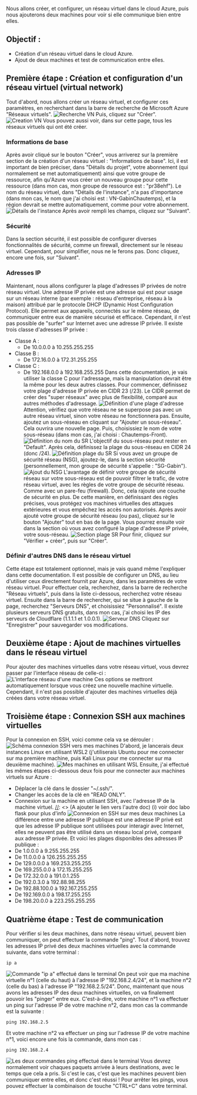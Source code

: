 Nous allons créer, et configurer, un réseau virtuel dans le cloud Azure, puis nous ajouterons deux machines pour voir si elle communique bien entre elles.
## Objectif :
- Création d'un réseau virtuel dans le cloud Azure.
- Ajout de deux machines et test de communication entre elles.
## Première étape : Création et configuration d'un réseau virtuel (virtual network)
Tout d'abord, nous allons créer un réseau virtuel, et configurer ces paramètres, en recherchant dans la barre de recherche de Microsoft Azure "Réseaux virtuels". 
![Recherche VN](/346_Documentation/Labo_NSG/img/vn_search.png)
Puis, cliquez sur "Créer".
![Creation VN](/346_Documentation/Labo_NSG/img/vn_create.png)
Vous pouvez aussi voir, dans sur cette page, tous les réseaux virtuels qui ont été créer.
### Informations de base
Après avoir cliqué sur le bouton "Créer", vous arriverez sur la première section de la création d'un réseau virtuel : "Informations de base".
Ici, il est important de bien préciser, dans "Détails du projet", votre abonnement (qui normalement se met automatiquement) ainsi que votre groupe de ressource, afin qu'Azure vous créer un nouveau groupe pour cette ressource (dans mon cas, mon groupe de ressource est : "pr38ehf").
Le nom du réseau virtuel, dans "Détails de l'instance", n'a pas d'importance (dans mon cas, le nom que j'ai choisi est : VN-GabinChautemps), et la région devrait se mettre automatiquement, comme pour votre abonnement.
![Détails de l'instance](/346_Documentation/Labo_NSG/img/vn_details.png)
Après avoir rempli les champs, cliquez sur "Suivant".
### Sécurité
Dans la section sécurité, il est possible de configurer diverses fonctionnalités de sécurité, comme un firewall, directement sur le réseau virtuel. Cependant, pour simplifier, nous ne le ferons pas. Donc cliquez, encore une fois, sur "Suivant".
### Adresses IP
Maintenant, nous allons configurer la plage d'adresses IP privées de notre réseau virtuel. 
Une adresse IP privée est une adresse qui est pour usage sur un réseau interne (par exemple : réseau d'entreprise, réseau à la maison) attribué par le protocole DHCP (Dynamic Host Configuration Protocol). Elle permet aux appareils, connectés sur le même réseau, de communiquer entre eux de manière sécurisé et efficace. Cependant, il n'est pas possible de "surfer" sur Internet avec une adresse IP privée.
Il existe trois classe d'adresses IP privée :
- Classe A :
	- De 10.0.0.0 à 10.255.255.255
- Classe B :
	- De 172.16.0.0 à 172.31.255.255
- Classe C :
	- De 192.168.0.0 à 192.168.255.255
Dans cette documentation, je vais utiliser la classe C pour l'adressage, mais la manipulation devrait être la même pour les deux autres classes.
Pour commencer, définissez votre plage d'adresse IP privée en CIDR 23 (/23). Le CIDR permet de créer des "super réseaux" avec plus de flexibilité, comparé aux autres méthodes d'adressage.
![Définition d'une plage d'adresse](/346_Documentation/Labo_NSG/img/ip_config.png)
Attention, vérifiez que votre réseau ne se superpose pas avec un autre réseau virtuel, sinon votre réseau ne fonctionnera pas.
Ensuite, ajoutez un sous-réseau en cliquant sur "Ajouter un sous-réseau". Cela ouvrira une nouvelle page.
Puis, choisissiez le nom de votre sous-réseau (dans mon cas, j'ai choisi : Chautemps-Front). 
![Définition du nom du SR](/346_Documentation/Labo_NSG/img/subnet_name.png)
L'objectif du sous-réseau peut rester en "Default".
Après cela, définissez la plage du sous-réseau en CIDR 24 (donc /24).
![Définition plage du SR](/346_Documentation/Labo_NSG/img/subnet_range.png)
Si vous avez un groupe de sécurité réseau (NSG), ajoutez-le, dans la section sécurité (personnellement, mon groupe de sécurité s'appelle : "SG-Gabin"). 
![Ajout du NSG](/346_Documentation/Labo_NSG/img/nsg_added.png)
L'avantage de définir votre groupe de sécurité réseau sur votre sous-réseau est de pouvoir filtrer le trafic, de votre réseau virtuel, avec les règles de votre groupe de sécurité réseau. Comme avec un pare-feu (firewall). Donc, cela rajoute une couche de sécurité en plus. De cette manière, en définissant des règles précises, vous protégez vos machines virtuelles des attaques extérieures et vous empêchez les accès non autorisés.
Après avoir ajouté votre groupe de sécurité réseau (ou pas), cliquez sur le bouton "Ajouter" tout en bas de la page. Vous pourrez ensuite voir dans la section où vous avez configuré la plage d'adresse IP privée, votre sous-réseau.
![Section plage SR](/346_Documentation/Labo_NSG/img/show_range.png)
Pour finir, cliquez sur "Vérifier + créer", puis sur "Créer".
### Définir d'autres DNS dans le réseau virtuel
Cette étape est totalement optionnel, mais je vais quand même l'expliquer dans cette documentation.
Il est possible de configurer un DNS, au lieu d'utiliser ceux directement fournit par Azure, dans les paramètres de votre réseau virtuel. Pour effectuer cela, recherchez, dans la barre de recherche "Réseau virtuels", puis dans la liste ci-dessous, recherchez votre réseau virtuel. Ensuite dans la barre de rechercher, qui se situe à gauche de la page, recherchez "Serveurs DNS", et choisissiez "Personnalisé".
Il existe plusieurs serveurs DNS gratuits, dans mon cas, j'ai choisi les IP des serveurs de Cloudflare (1.1.1.1 et 1.0.0.1).
![Serveur DNS](/346_Documentation/Labo_NSG/img/dns.png)
Cliquez sur "Enregistrer" pour sauvegarder vos modifications.
## Deuxième étape : Ajout de machines virtuelles dans le réseau virtuel
Pour ajouter des machines virtuelles dans votre réseau virtuel, vous devrez passer par l'interface réseau de celle-ci :
![L'interface réseau d'une machine](/346_Documentation/Labo_NSG/img/ext_network.png)
Ces options se mettront automatiquement lorsque vous créez une nouvelle machine virtuelle. Cependant, il n'est pas possible d'ajouter des machines virtuelles déjà créées dans votre réseau virtuel.
## Troisième étape : Connexion SSH aux machines virtuelles
Pour la connexion en SSH, voici comme cela va se dérouler :
![Schéma connexion SSH vers mes machines](/346_Documentation/Labo_NSG/img/schéma_projet_réseau_virtuel(1).jpg)
D'abord, je lancerais deux instances Linux en utilisant WSL2 (j'utiliserais Ubuntu pour me connecter sur ma première machine, puis Kali Linux pour me connecter sur ma deuxième machine).
![Mes machines en utilisant WSL](/346_Documentation/Labo_NSG/img/wsl_machines.png)
Ensuite, j'ai effectué les mêmes étapes ci-dessous deux fois pour me connecter aux machines virtuels sur Azure :
- Déplacer la clé dans le dossier "~/.ssh/".
- Changer les accès de la clé en "READ ONLY".
- Connexion sur la machine en utilisant SSH, avec l'adresse IP de la machine virtuel.
[//]: <> (A ajouter le lien vers l'autre doc)
(i) voir doc labo flask pour plus d'info
![Connexion en SSH sur mes deux machines](/346_Documentation/Labo_NSG/img/steps_to_ssh.png)
La différence entre une adresse IP publique est une adresse IP privé est que les adresse IP publique sont utilisées pour interagir avec Internet, elles ne peuvent pas être utilisé dans un réseau local privé, comparé aux adresse IP privée. Et voici les plages disponibles des adresses IP publique :
- De 1.0.0.0 à 9.255.255.255
- De 11.0.0.0 à 126.255.255.255
- De 129.0.0.0 à 169.253.255.255
- De 169.255.0.0 à 172.15.255.255
- De 172.32.0.0 à 191.0.1.255
- De 192.0.3.0 à 192.88.98.255
- De 192.88.100.0 à 192.167.255.255
- De 192.169.0.0 à 198.17.255.255
- De 198.20.0.0 à 223.255.255.255
## Quatrième étape : Test de communication
Pour vérifier si les deux machines, dans notre réseau virtuel, peuvent bien communiquer, on peut effectuer la commande "ping".
Tout d'abord, trouvez les adresses IP privé des deux machines virtuelles avec la commande suivante, dans votre terminal :
```
ip a
```
[//]: <> (A voir s'il faut masquer une info ici, j'ai pas envie que les gens me dox :p)
[//]: <> (Je crois qu'il y a pas grand chose mais je veux juste être sûr.)
![Commande "ip a" effectué dans le terminal](/346_Documentation/Labo_NSG/img/command_ip_a.png)
On peut voir que ma machine virtuelle n°1 (celle du haut) à l'adresse IP "192.168.2.4/24", et la machine n°2 (celle du bas) à l'adresse IP "192.168.2.5/24".
Donc, maintenant que nous avons les adresses IP des deux machines virtuelles, on va finalement pouvoir les "pinger" entre eux. C'est-à-dire, votre machine n°1 va effectuer un ping sur l'adresse IP de votre machine n°2, dans mon cas la commande est la suivante :
```
ping 192.168.2.5
```
Et votre machine n°2 va effectuer un ping sur l'adresse IP de votre machine n°1, voici encore une fois la commande, dans mon cas :
```
ping 192.168.2.4
```
![Les deux commandes ping effectué dans le terminal](/346_Documentation/Labo_NSG/img/pung.png)
Vous devrez normalement voir chaques paquets arrivée à leurs destinations, avec le temps que cela a pris. Si c'est le cas, c'est que les machines peuvent bien communiquer entre elles, et donc c'est réussi !
Pour arrêter les pings, vous pouvez effectuer la combinaison de touche "CTRL+C" dans votre terminal. 